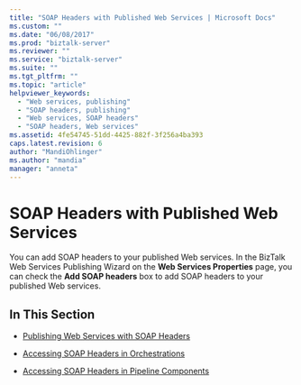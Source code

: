 ```yaml
---
title: "SOAP Headers with Published Web Services | Microsoft Docs"
ms.custom: ""
ms.date: "06/08/2017"
ms.prod: "biztalk-server"
ms.reviewer: ""
ms.service: "biztalk-server"
ms.suite: ""
ms.tgt_pltfrm: ""
ms.topic: "article"
helpviewer_keywords: 
  - "Web services, publishing"
  - "SOAP headers, publishing"
  - "Web services, SOAP headers"
  - "SOAP headers, Web services"
ms.assetid: 4fe54745-51dd-4425-882f-3f256a4ba393
caps.latest.revision: 6
author: "MandiOhlinger"
ms.author: "mandia"
manager: "anneta"
---
```

# SOAP Headers with Published Web Services
You can add SOAP headers to your published Web services. In the BizTalk Web Services Publishing Wizard on the **Web Services Properties** page, you can check the **Add SOAP headers** box to add SOAP headers to your published Web services.  
  
## In This Section  
  
-   [Publishing Web Services with SOAP Headers](../core/publishing-web-services-with-soap-headers.md)  
  
-   [Accessing SOAP Headers in Orchestrations](../core/accessing-soap-headers-in-orchestrations.md)  
  
-   [Accessing SOAP Headers in Pipeline Components](../core/accessing-soap-headers-in-pipeline-components.md)